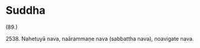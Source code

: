 

# Suddha







(89.)

2538\. Nahetuyā nava, naārammaṇe nava (sabbattha nava), noavigate nava.



